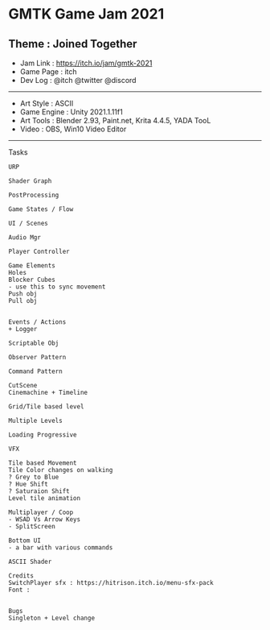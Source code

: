 # GMTK Game Jam 2021 
## Theme : Joined Together

- Jam Link : https://itch.io/jam/gmtk-2021
- Game Page : itch
- Dev Log : @itch @twitter @discord

---

- Art Style : ASCII
- Game Engine : Unity 2021.1.11f1
- Art Tools : Blender 2.93, Paint.net, Krita 4.4.5, YADA TooL
- Video : OBS, Win10 Video Editor

---
Tasks
~~~~
URP

Shader Graph

PostProcessing

Game States / Flow

UI / Scenes

Audio Mgr

Player Controller

Game Elements
Holes
Blocker Cubes 
- use this to sync movement
Push obj
Pull obj


Events / Actions 
+ Logger

Scriptable Obj

Observer Pattern

Command Pattern

CutScene
Cinemachine + Timeline

Grid/Tile based level

Multiple Levels

Loading Progressive

VFX

Tile based Movement
Tile Color changes on walking
? Grey to Blue
? Hue Shift
? Saturaion Shift
Level tile animation

Multiplayer / Coop
- WSAD Vs Arrow Keys
- SplitScreen

Bottom UI 
- a bar with various commands 

ASCII Shader

Credits
SwitchPlayer sfx : https://hitrison.itch.io/menu-sfx-pack
Font : 


Bugs 
Singleton + Level change
